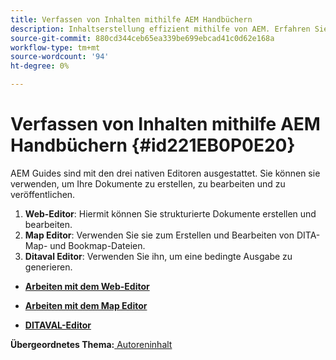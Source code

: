 ```yaml
---
title: Verfassen von Inhalten mithilfe AEM Handbüchern
description: Inhaltserstellung effizient mithilfe von AEM. Erfahren Sie, wie Sie Ihre Dokumente in AEM Handbüchern erstellen, bearbeiten und veröffentlichen.
source-git-commit: 880cd344ceb65ea339be699ebcad41c0d62e168a
workflow-type: tm+mt
source-wordcount: '94'
ht-degree: 0%

---
```


# Verfassen von Inhalten mithilfe AEM Handbüchern {#id221EB0P0E20}

AEM Guides sind mit den drei nativen Editoren ausgestattet. Sie können sie verwenden, um Ihre Dokumente zu erstellen, zu bearbeiten und zu veröffentlichen.

1. **Web-Editor**: Hiermit können Sie strukturierte Dokumente erstellen und bearbeiten.
1. **Map Editor**: Verwenden Sie sie zum Erstellen und Bearbeiten von DITA-Map- und Bookmap-Dateien.
1. **Ditaval Editor**: Verwenden Sie ihn, um eine bedingte Ausgabe zu generieren.

- **[Arbeiten mit dem Web-Editor](web-editor.md)**

- **[Arbeiten mit dem Map Editor](map-editor.md)**

- **[DITAVAL-Editor](ditaval-editor.md)**


**Übergeordnetes Thema:**[ Autoreninhalt](authoring-content.md)
